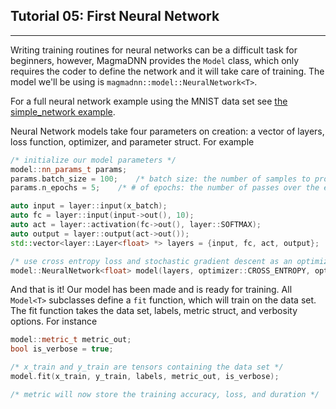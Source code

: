 ## Tutorial 05: First Neural Network
------------------------------------

Writing training routines for neural networks can be a difficult task for beginners, however, MagmaDNN provides the `Model` class, which only requires the coder to define the network and it will take care of training. The model we'll be using is `magmadnn::model::NeuralNetwork<T>`. 


For a full neural network example using the MNIST data set see [the simple_network example](/docs/simple_network.cpp).


Neural Network models take four parameters on creation: a vector of layers, loss function, optimizer, and parameter struct. For example

```c++
/* initialize our model parameters */
model::nn_params_t params;
params.batch_size = 100;    /* batch size: the number of samples to process in each mini-batch */
params.n_epochs = 5;    /* # of epochs: the number of passes over the entire training set */

auto input = layer::input(x_batch);
auto fc = layer::input(input->out(), 10);
auto act = layer::activation(fc->out(), layer::SOFTMAX);
auto output = layer::output(act->out());
std::vector<layer::Layer<float> *> layers = {input, fc, act, output};   /* create our vector of layers */

/* use cross entropy loss and stochastic gradient descent as an optimizer */
model::NeuralNetwork<float> model(layers, optimizer::CROSS_ENTROPY, optimizer::SGD, params);
```


And that is it! Our model has been made and is ready for training. All `Model<T>` subclasses define a `fit` function, which will train on the data set. The fit function takes the data set, labels, metric struct, and verbosity options. For instance

```c++
model::metric_t metric_out;
bool is_verbose = true;

/* x_train and y_train are tensors containing the data set */
model.fit(x_train, y_train, labels, metric_out, is_verbose);

/* metric will now store the training accuracy, loss, and duration */
```
